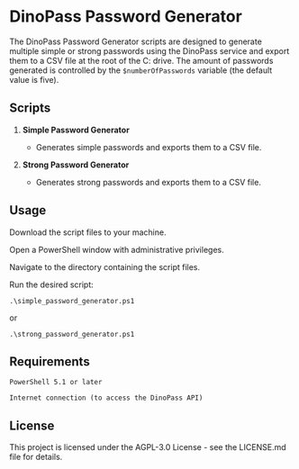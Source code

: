 # DinoPass Password Generator



The DinoPass Password Generator scripts are designed to generate multiple simple or strong passwords using the DinoPass service and export them to a CSV file at the root of the C: drive.
The amount of passwords generated is controlled by the ```$numberOfPasswords``` variable (the default value is five).



## Scripts

1. **Simple Password Generator**
   - Generates simple passwords and exports them to a CSV file.

2. **Strong Password Generator**
   - Generates strong passwords and exports them to a CSV file.



## Usage

  Download the script files to your machine.
  
  Open a PowerShell window with administrative privileges.
  
  Navigate to the directory containing the script files.
  
  Run the desired script:

   
```
.\simple_password_generator.ps1
```
or
```
.\strong_password_generator.ps1
```
## Requirements

  `PowerShell 5.1 or later`
  
  `Internet connection (to access the DinoPass API)`


## License

This project is licensed under the AGPL-3.0 License - see the LICENSE.md file for details.

